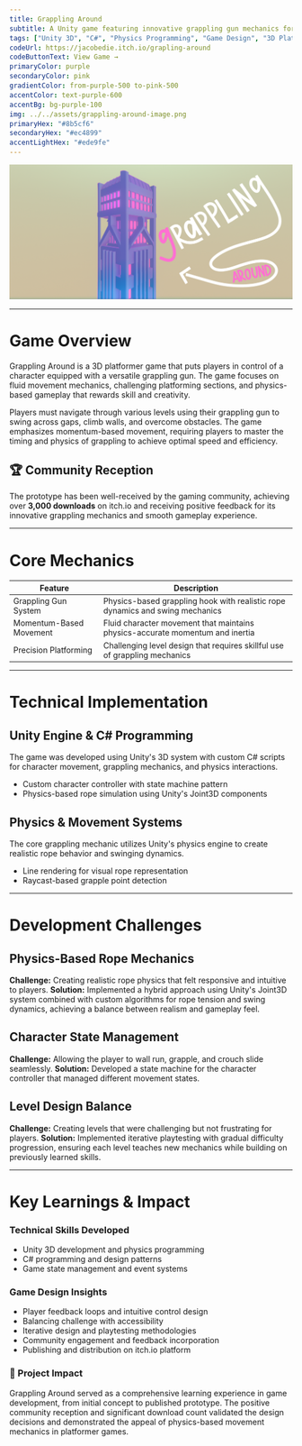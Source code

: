 ```yaml
---
title: Grappling Around
subtitle: A Unity game featuring innovative grappling gun mechanics for dynamic swinging gameplay
tags: ["Unity 3D", "C#", "Physics Programming", "Game Design", "3D Platformer"]
codeUrl: https://jacobedie.itch.io/grapling-around
codeButtonText: View Game →
primaryColor: purple
secondaryColor: pink
gradientColor: from-purple-500 to-pink-500
accentColor: text-purple-600
accentBg: bg-purple-100
img: ../../assets/grappling-around-image.png
primaryHex: "#8b5cf6"
secondaryHex: "#ec4899"
accentLightHex: "#ede9fe"
---
```

![hero image](../../assets/grappling-around-image.png)

---

# Game Overview
Grappling Around is a 3D platformer game that puts players in control of a character equipped with a versatile grappling gun. The game focuses on fluid movement mechanics, challenging platforming sections, and physics-based gameplay that rewards skill and creativity.

Players must navigate through various levels using their grappling gun to swing across gaps, climb walls, and overcome obstacles. The game emphasizes momentum-based movement, requiring players to master the timing and physics of grappling to achieve optimal speed and efficiency.

## 🏆 Community Reception
The prototype has been well-received by the gaming community, achieving over **3,000 downloads** on itch.io and receiving positive feedback for its innovative grappling mechanics and smooth gameplay experience.

--- 

# Core Mechanics
| Feature | Description |
|---|---|
| Grappling Gun System | Physics-based grappling hook with realistic rope dynamics and swing mechanics |
| Momentum-Based Movement | Fluid character movement that maintains physics-accurate momentum and inertia |
| Precision Platforming | Challenging level design that requires skillful use of grappling mechanics |

---

# Technical Implementation

## Unity Engine & C# Programming
The game was developed using Unity's 3D system with custom C# scripts for character movement, grappling mechanics, and physics interactions.

*   Custom character controller with state machine pattern
*   Physics-based rope simulation using Unity's Joint3D components

## Physics & Movement Systems
The core grappling mechanic utilizes Unity's physics engine to create realistic rope behavior and swinging dynamics.

*   Line rendering for visual rope representation
*   Raycast-based grapple point detection

---

# Development Challenges

## Physics-Based Rope Mechanics
**Challenge:** Creating realistic rope physics that felt responsive and intuitive to players.
**Solution:** Implemented a hybrid approach using Unity's Joint3D system combined with custom algorithms for rope tension and swing dynamics, achieving a balance between realism and gameplay feel.

## Character State Management
**Challenge:** Allowing the player to wall run, grapple, and crouch slide seamlessly.
**Solution:** Developed a state machine for the character controller that managed different movement states.

## Level Design Balance
**Challenge:** Creating levels that were challenging but not frustrating for players.
**Solution:** Implemented iterative playtesting with gradual difficulty progression, ensuring each level teaches new mechanics while building on previously learned skills.

---

# Key Learnings & Impact

### Technical Skills Developed
*   Unity 3D development and physics programming
*   C# programming and design patterns
*   Game state management and event systems

### Game Design Insights
*   Player feedback loops and intuitive control design
*   Balancing challenge with accessibility
*   Iterative design and playtesting methodologies
*   Community engagement and feedback incorporation
*   Publishing and distribution on itch.io platform

### 🚀 Project Impact
Grappling Around served as a comprehensive learning experience in game development, from initial concept to published prototype. The positive community reception and significant download count validated the design decisions and demonstrated the appeal of physics-based movement mechanics in platformer games.
